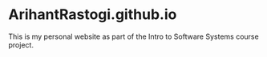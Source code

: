 # ArihantRastogi.github.io

This is my personal website as part of the Intro to Software Systems course project.
